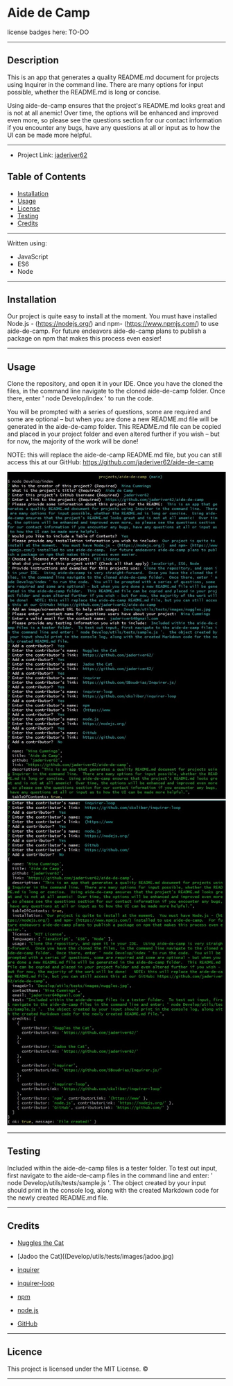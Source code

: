 
# Aide de Camp

license badges here: TO-DO

---------------------------------------


## Description

This is an app that generates a quality README.md document for projects using Inquirer in the command line.  There are many options for input possible, whether the README.md is long or concise.  

Using aide-de-camp ensures that the project's README.md looks great and is not at all anemic!  Over time, the options will be enhanced and improved even more, so please see the questions section for our contact information if you encounter any bugs, have any questions at all or input as to how the UI can be made more helpful.

---------------------------------------

* Project Link: [jaderiver62](https://github.com/jaderiver62/aide-de-camp)



## Table of Contents

* [Installation](#installation)
* [Usage](#usage)
* [License](#license)
* [Testing](#testing)
* [Credits](#credits)

---------------------------------------

Written using:

* JavaScript
* ES6
* Node

---------------------------------------

## Installation

Our project is quite easy to install at the moment.  You must have installed Node.js - (https://nodejs.org/)  and npm- (https://www.npmjs.com/) to use aide-de-camp.  For future endeavors aide-de-camp plans to publish a package on npm that makes this process even easier!

---------------------------------------

## Usage

Clone the repository, and open it in your IDE.  Once you have the cloned the files, in the command line navigate to the cloned aide-de-camp folder.  Once there, enter ' node Develop/index ' to run the code.

You will be prompted with a series of questions, some are required and some are optional – but when you are done a new README.md file will be generated in the aide-de-camp folder.  This README.md file can be copied and placed in your project folder and even altered further if you wish – but for now, the majority of the work will be done!   

NOTE: this will replace the aide-de-camp README.md file, but you can still access this at our GitHub: https://github.com/jaderiver62/aide-de-camp

![Project Usage Image](Develop/utils/tests/images/screenshot1.jpg)
![Project Usage Image](Develop/utils/tests/images/screenshot2.jpg)

---------------------------------------



## Testing

Included within the aide-de-camp files is a tester folder.  To test out input, first navigate to the aide-de-camp files in the command line and enter: ' node Develop/utils/tests/sample.js '.  The object created by your input should print in the console log, along with the created Markdown code for the newly created README.md file.

---------------------------------------

## Credits


* [Nuggles the Cat](Develop/utils/tests/images/nuggles.jpg)

* [Jadoo the Cat]((Develop/utils/tests/images/jadoo.jpg)

* [inquirer](https://github.com/SBoudrias/Inquirer.js/)

* [inquirer-loop](https://github.com/ckoliber/inquirer-loop)

* [npm](https://www.npmjs.com/)

* [node.js](https://nodejs.org/)

* [GitHub](https://github.com/)
 
---------------------------------------

## Licence

This project is licensed under the MIT License.
&copy; 

---------------------------------------

